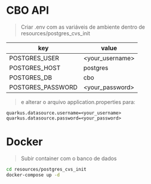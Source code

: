 # CBO API

>Criar .env com as variáveis de ambiente dentro de resources/postgres_cvs_init

| key                | value           |
|--------------------|-----------------|
| POSTGRES_USER      | <your_username> |
| POSTGRES_HOST      | postgres        |
| POSTGRES_DB        | cbo             |
| POSTGRES_PASSWORD | <your_password> |

> e alterar o arquivo application.properties para:

```properties
quarkus.datasource.username=<your_username>
quarkus.datasource.password=<your_password>
```

# Docker
>Subir container com o banco de dados

```bash
cd resources/postgres_cvs_init
docker-compose up -d
```
